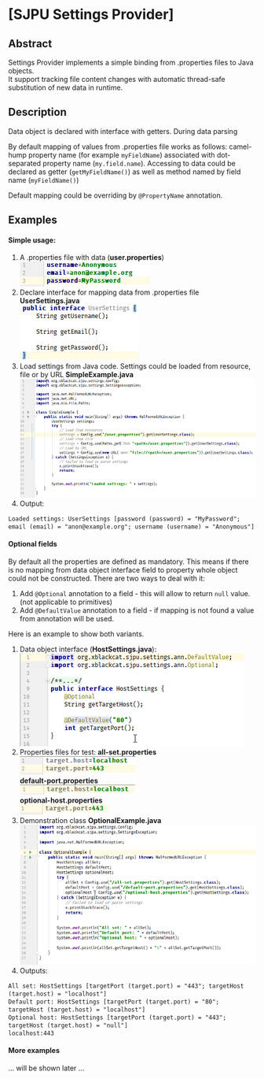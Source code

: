 # [SJPU Settings Provider]

## Abstract

Settings Provider implements a simple binding from .properties files to Java objects.  
It support tracking file content changes with automatic thread-safe substitution of new data in runtime.

## Description
Data object is declared with interface with getters. During data parsing 

By default mapping of values from .properties file works as follows: camel-hump property name (for example `myFieldName`) associated with 
dot-separated property name (`my.field.name`). Accessing to data could be declared as getter (`getMyFieldName()`) as well as 
method named by field name (`myFieldName()`)

Default mapping could be overriding by `@PropertyName` annotation. 

## Examples

#### Simple usage:
1. A .properties file with data (**user.properties**)  
![user.properties](docs/user-properties.png)
1. Declare interface for mapping data from .properties file **UserSettings.java**  
![UserSettings.java](docs/UserInterface-java.png)
1. Load settings from Java code. Settings could be loaded from resource, file or by URL **SimpleExample.java**   
![SimpleExample.java](docs/SimpleExample-java.png) 
2. Output:  
```
Loaded settings: UserSettings [password (password) = "MyPassword"; email (email) = "anon@example.org"; username (username) = "Anonymous"]
```

#### Optional fields
By default all the properties are defined as mandatory. This means if there is no mapping from data object interface 
field to property whole object could not be constructed. There are two ways to deal with it:
1. Add `@Optional` annotation to a field - this will allow to return `null` value. (not applicable to primitives)
2. Add `@DefaultValue` annotation to a field - if mapping is not found a value from annotation will be used.

Here is an example to show both variants.

1. Data object interface (**HostSettings.java**):  
![HostSettings.java](docs/HostSettings-java.png)
2. Properties files for test:
**all-set.properties**  
![all-set.properties](docs/all-set-properties.png)  
**default-port.properties**  
![default-port.properties](docs/default-port-properties.png)  
**optional-host.properties**   
![optional-host.properties](docs/optional-host-properties.png)  
3. Demonstration class **OptionalExample.java**
![OptionalExample.java](docs/OptionalExample-java.png)   
4. Outputs:
```
All set: HostSettings [targetPort (target.port) = "443"; targetHost (target.host) = "localhost"]  
Default port: HostSettings [targetPort (target.port) = "80"; targetHost (target.host) = "localhost"]  
Optional host: HostSettings [targetPort (target.port) = "443"; targetHost (target.host) = "null"]  
localhost:443
```

#### More examples
... will be shown later ...